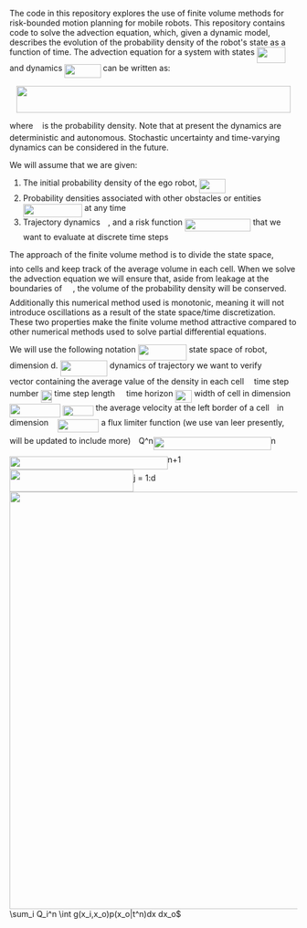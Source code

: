 The code in this repository explores the use of finite volume methods for risk-bounded motion planning for mobile robots. This repository contains code to solve the advection equation, which, given a dynamic model, describes the evolution of the probability density of the robot's state as a function of time. The advection equation for a system with states <img src="/tex/ebbad7f1f9841ef914dc318c0c9fad1d.svg?invert_in_darkmode&sanitize=true" align=middle width=50.02787624999999pt height=27.91243950000002pt/> and dynamics <img src="/tex/5721f667885c7fe08087ae05e581a82e.svg?invert_in_darkmode&sanitize=true" align=middle width=63.31043069999999pt height=24.65753399999998pt/> can be written as:

<p align="center"><img src="/tex/92df0a93d533ed7bb156485418d92643.svg?invert_in_darkmode&sanitize=true" align=middle width=479.89774965pt height=47.1348339pt/></p>

where <img src="/tex/2ec6e630f199f589a2402fdf3e0289d5.svg?invert_in_darkmode&sanitize=true" align=middle width=8.270567249999992pt height=14.15524440000002pt/> is the probability density. Note that at present the dynamics are deterministic and autonomous. Stochastic uncertainty and time-varying dynamics can be considered in the future.

We will assume that we are given:
1. The initial probability density of the ego robot, <img src="/tex/8f8a04a5b29f50bc1487384702613871.svg?invert_in_darkmode&sanitize=true" align=middle width=45.97608014999999pt height=24.65753399999998pt/>
2. Probability densities associated with other obstacles or entities <img src="/tex/6936901ed1a2c5709435e83043e866f6.svg?invert_in_darkmode&sanitize=true" align=middle width=103.37176244999999pt height=22.648391699999998pt/> at any time
3. Trajectory dynamics <img src="/tex/190083ef7a1625fbc75f243cffb9c96d.svg?invert_in_darkmode&sanitize=true" align=middle width=9.81741584999999pt height=22.831056599999986pt/>, and a risk function <img src="/tex/232059c0bc77776e7f7420da0c57e44d.svg?invert_in_darkmode&sanitize=true" align=middle width=115.50066659999997pt height=22.648391699999998pt/> that we want to evaluate at discrete time steps

The approach of the finite volume method is to divide the state space, <img src="/tex/cbfb1b2a33b28eab8a3e59464768e810.svg?invert_in_darkmode&sanitize=true" align=middle width=14.908688849999992pt height=22.465723500000017pt/> into cells and keep track of the average volume in each cell. When we solve the advection equation we will ensure that, aside from leakage at the boundaries of <img src="/tex/cbfb1b2a33b28eab8a3e59464768e810.svg?invert_in_darkmode&sanitize=true" align=middle width=14.908688849999992pt height=22.465723500000017pt/>, the volume of the probability density will be conserved. Additionally this numerical method used is monotonic, meaning it will not introduce oscillations as a result of the state space/time discretization. These two properties make the finite volume method attractive compared to other numerical methods used to solve partial differential equations.

We will use the following notation 
<img src="/tex/7c5bf5474c8b8782731a2b814baca441.svg?invert_in_darkmode&sanitize=true" align=middle width=85.02767954999999pt height=27.91243950000002pt/> state space of robot, dimension d.
<img src="/tex/f3d25c125f1b8440a6c51bec1756b687.svg?invert_in_darkmode&sanitize=true" align=middle width=82.71035849999998pt height=27.91243950000002pt/> dynamics of trajectory we want to verify
<img src="/tex/1afcdb0f704394b16fe85fb40c45ca7a.svg?invert_in_darkmode&sanitize=true" align=middle width=12.99542474999999pt height=22.465723500000017pt/> vector containing the average value of the density in each cell
<img src="/tex/55a049b8f161ae7cfeb0197d75aff967.svg?invert_in_darkmode&sanitize=true" align=middle width=9.86687624999999pt height=14.15524440000002pt/> time step number
<img src="/tex/5a63739e01952f6a63389340c037ae29.svg?invert_in_darkmode&sanitize=true" align=middle width=19.634768999999988pt height=22.465723500000017pt/> time step length
<img src="/tex/2f118ee06d05f3c2d98361d9c30e38ce.svg?invert_in_darkmode&sanitize=true" align=middle width=11.889314249999991pt height=22.465723500000017pt/> time horizon
<img src="/tex/16fcdc2e4358a7f49fe2a486169a4238.svg?invert_in_darkmode&sanitize=true" align=middle width=29.198168999999993pt height=22.465723500000017pt/> width of cell in dimension <img src="/tex/941fed4982cce9d21aff5f034342c257.svg?invert_in_darkmode&sanitize=true" align=middle width=89.32558634999998pt height=24.65753399999998pt/>
<img src="/tex/02c8ac95474dd12996d5f96a5fb083fd.svg?invert_in_darkmode&sanitize=true" align=middle width=53.47633664999999pt height=18.666631500000015pt/> the average velocity at the left border of a cell <img src="/tex/77a3b857d53fb44e33b53e4c8b68351a.svg?invert_in_darkmode&sanitize=true" align=middle width=5.663225699999989pt height=21.68300969999999pt/> in dimension <img src="/tex/36b5afebdba34564d884d347484ac0c7.svg?invert_in_darkmode&sanitize=true" align=middle width=7.710416999999989pt height=21.68300969999999pt/>
<img src="/tex/6cf3c7864d3d909d328c1285f1f5a052.svg?invert_in_darkmode&sanitize=true" align=middle width=72.8079231pt height=22.831056599999986pt/> a flux limiter function (we use van leer presently, will be updated to include more)<img src="/tex/65c4b3e1ba32c4a342c685939841b093.svg?invert_in_darkmode&sanitize=true" align=middle width=13.698671249999997pt height=39.45205439999997pt/>Q^n<img src="/tex/6ecb508a3ebf22e11eb116ac396d52fe.svg?invert_in_darkmode&sanitize=true" align=middle width=206.12622854999998pt height=22.831056599999986pt/>n<img src="/tex/ddc5a60205d7ad91714c9e7b64bf9c75.svg?invert_in_darkmode&sanitize=true" align=middle width=276.62691044999997pt height=22.831056599999986pt/>n+1<img src="/tex/f9c0181ec76806a4c3e533de7a007106.svg?invert_in_darkmode&sanitize=true" align=middle width=216.96648599999995pt height=39.45205440000001pt/>j = 1:d<img src="/tex/a32c067ad9773da79fd8b9b33884f525.svg?invert_in_darkmode&sanitize=true" align=middle width=668.3104956pt height=730.9995329999999pt/>\sum_i Q_i^n \int g(x_i,x_o)p(x_o|t^n)dx dx_o$

